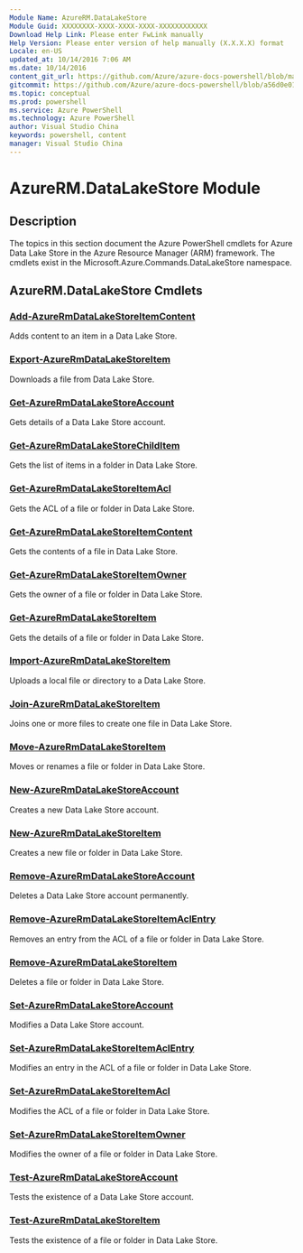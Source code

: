 ```yaml
---
Module Name: AzureRM.DataLakeStore
Module Guid: XXXXXXXX-XXXX-XXXX-XXXX-XXXXXXXXXXXX
Download Help Link: Please enter FwLink manually
Help Version: Please enter version of help manually (X.X.X.X) format
Locale: en-US
updated_at: 10/14/2016 7:06 AM
ms.date: 10/14/2016
content_git_url: https://github.com/Azure/azure-docs-powershell/blob/master/azureps-cmdlets-docs/ResourceManager/AzureRM.DataLakeStore/v2.0/CmdletMDs/AzureRM.DataLakeStore.md
gitcommit: https://github.com/Azure/azure-docs-powershell/blob/a56d0e01e65c2c33aa2af13dd29addc94ead6e88/azureps-cmdlets-docs/ResourceManager/AzureRM.DataLakeStore/v2.0/CmdletMDs/AzureRM.DataLakeStore.md
ms.topic: conceptual
ms.prod: powershell
ms.service: Azure PowerShell
ms.technology: Azure PowerShell
author: Visual Studio China
keywords: powershell, content
manager: Visual Studio China
---
```


# AzureRM.DataLakeStore Module
## Description
The topics in this section document the Azure PowerShell cmdlets for Azure Data Lake Store in the Azure Resource Manager (ARM) framework. The cmdlets exist in the Microsoft.Azure.Commands.DataLakeStore namespace.

## AzureRM.DataLakeStore Cmdlets
### [Add-AzureRmDataLakeStoreItemContent](Add-AzureRmDataLakeStoreItemContent.md)
Adds content to an item in a Data Lake Store.


### [Export-AzureRmDataLakeStoreItem](Export-AzureRmDataLakeStoreItem.md)
Downloads a file from Data Lake Store.


### [Get-AzureRmDataLakeStoreAccount](Get-AzureRmDataLakeStoreAccount.md)
Gets details of a Data Lake Store account.


### [Get-AzureRmDataLakeStoreChildItem](Get-AzureRmDataLakeStoreChildItem.md)
Gets the list of items in a folder in Data Lake Store.


### [Get-AzureRmDataLakeStoreItemAcl](Get-AzureRmDataLakeStoreItemAcl.md)
Gets the ACL of a file or folder in Data Lake Store.


### [Get-AzureRmDataLakeStoreItemContent](Get-AzureRmDataLakeStoreItemContent.md)
Gets the contents of a file in Data Lake Store.


### [Get-AzureRmDataLakeStoreItemOwner](Get-AzureRmDataLakeStoreItemOwner.md)
Gets the owner of a file or folder in Data Lake Store.


### [Get-AzureRmDataLakeStoreItem](Get-AzureRmDataLakeStoreItem.md)
Gets the details of a file or folder in Data Lake Store.


### [Import-AzureRmDataLakeStoreItem](Import-AzureRmDataLakeStoreItem.md)
Uploads a local file or directory to a Data Lake Store.


### [Join-AzureRmDataLakeStoreItem](Join-AzureRmDataLakeStoreItem.md)
Joins one or more files to create one file in Data Lake Store.


### [Move-AzureRmDataLakeStoreItem](Move-AzureRmDataLakeStoreItem.md)
Moves or renames a file or folder in Data Lake Store.


### [New-AzureRmDataLakeStoreAccount](New-AzureRmDataLakeStoreAccount.md)
Creates a new Data Lake Store account.


### [New-AzureRmDataLakeStoreItem](New-AzureRmDataLakeStoreItem.md)
Creates a new file or folder in Data Lake Store.


### [Remove-AzureRmDataLakeStoreAccount](Remove-AzureRmDataLakeStoreAccount.md)
Deletes a Data Lake Store account permanently.


### [Remove-AzureRmDataLakeStoreItemAclEntry](Remove-AzureRmDataLakeStoreItemAclEntry.md)
Removes an entry from the ACL of a file or folder in Data Lake Store.


### [Remove-AzureRmDataLakeStoreItem](Remove-AzureRmDataLakeStoreItem.md)
Deletes a file or folder in Data Lake Store.


### [Set-AzureRmDataLakeStoreAccount](Set-AzureRmDataLakeStoreAccount.md)
Modifies a Data Lake Store account.


### [Set-AzureRmDataLakeStoreItemAclEntry](Set-AzureRmDataLakeStoreItemAclEntry.md)
Modifies an entry in the ACL of a file or folder in Data Lake Store.


### [Set-AzureRmDataLakeStoreItemAcl](Set-AzureRmDataLakeStoreItemAcl.md)
Modifies the ACL of a file or folder in Data Lake Store.


### [Set-AzureRmDataLakeStoreItemOwner](Set-AzureRmDataLakeStoreItemOwner.md)
Modifies the owner of a file or folder in Data Lake Store.


### [Test-AzureRmDataLakeStoreAccount](Test-AzureRmDataLakeStoreAccount.md)
Tests the existence of a Data Lake Store account.


### [Test-AzureRmDataLakeStoreItem](Test-AzureRmDataLakeStoreItem.md)
Tests the existence of a file or folder in Data Lake Store.



